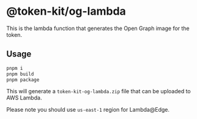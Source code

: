 # @token-kit/og-lambda

This is the lambda function that generates the Open Graph image for the token.

## Usage

```sh
pnpm i
pnpm build
pnpm package
```

This will generate a `token-kit-og-lambda.zip` file that can be uploaded to AWS Lambda.

Please note you should use `us-east-1` region for Lambda@Edge.
